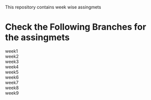 This repository contains week wise assingmets
# Check the Following Branches for the assingmets
week1 <br>
week2<br>
week3<br>
week4<br>
week5<br>
week6<br>
week7<br>
week8<br>
week9
